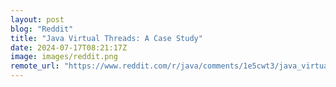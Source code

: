 ```yaml
---
layout: post
blog: "Reddit"
title: "Java Virtual Threads: A Case Study"
date: 2024-07-17T08:21:17Z
image: images/reddit.png
remote_url: "https://www.reddit.com/r/java/comments/1e5cwt3/java_virtual_threads_a_case_study/"
---
```

